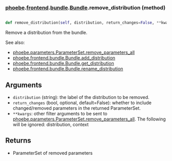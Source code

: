### [phoebe](phoebe.md).[frontend](phoebe.frontend.md).[bundle](phoebe.frontend.bundle.md).[Bundle](phoebe.frontend.bundle.Bundle.md).remove_distribution (method)


```py

def remove_distribution(self, distribution, return_changes=False, **kwargs)

```



Remove a distribution from the bundle.

See also:
* [phoebe.parameters.ParameterSet.remove_parameters_all](phoebe.parameters.ParameterSet.remove_parameters_all.md)
* [phoebe.frontend.bundle.Bundle.add_distribution](phoebe.frontend.bundle.Bundle.add_distribution.md)
* [phoebe.frontend.bundle.Bundle.get_distribution](phoebe.frontend.bundle.Bundle.get_distribution.md)
* [phoebe.frontend.bundle.Bundle.rename_distribution](phoebe.frontend.bundle.Bundle.rename_distribution.md)

Arguments
----------
* `distribution` (string): the label of the distribution to be removed.
* `return_changes` (bool, optional, default=False): whether to include
    changed/removed parameters in the returned ParameterSet.
* `**kwargs`: other filter arguments to be sent to
    [phoebe.parameters.ParameterSet.remove_parameters_all](phoebe.parameters.ParameterSet.remove_parameters_all.md).  The following
    will be ignored: distribution, context

Returns
-----------
* ParameterSet of removed parameters

